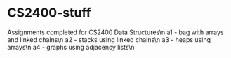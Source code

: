 # CS2400-stuff

Assignments completed for CS2400 Data Structures\n
a1 - bag with arrays and linked chains\n
a2 - stacks using linked chains\n
a3 - heaps using arrays\n
a4 - graphs using adjacency lists\n
